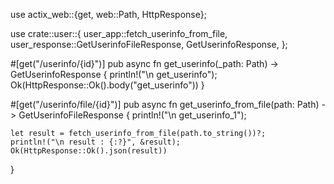 use actix_web::{get, web::Path, HttpResponse};

use crate::user::{
    user_app::fetch_userinfo_from_file, user_response::GetUserinfoFileResponse, GetUserinfoResponse,
};

#[get("/userinfo/{id}")]
pub async fn get_userinfo(_path: Path<String>) -> GetUserinfoResponse {
    println!("\n get_userinfo");
    Ok(HttpResponse::Ok().body("get_userinfo"))
}

#[get("/userinfo/file/{id}")]
pub async fn get_userinfo_from_file(path: Path<String>) -> GetUserinfoFileResponse {
    println!("\n get_userinfo_1");

    let result = fetch_userinfo_from_file(path.to_string())?;
    println!("\n result : {:?}", &result);
    Ok(HttpResponse::Ok().json(result))
}
